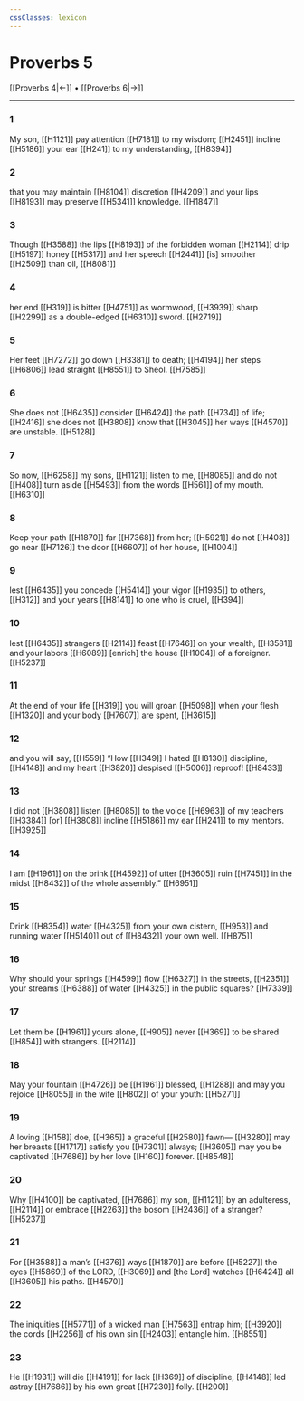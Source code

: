 ```yaml
---
cssClasses: lexicon
---
```


# Proverbs 5

[[Proverbs 4|←]] • [[Proverbs 6|→]]

---

### 1
My son, [[H1121]] pay attention [[H7181]] to my wisdom; [[H2451]] incline [[H5186]] your ear [[H241]] to my understanding, [[H8394]]

### 2
that you may maintain [[H8104]] discretion [[H4209]] and your lips [[H8193]] may preserve [[H5341]] knowledge. [[H1847]]

### 3
Though [[H3588]] the lips [[H8193]] of the forbidden woman [[H2114]] drip [[H5197]] honey [[H5317]] and her speech [[H2441]] [is] smoother [[H2509]] than oil, [[H8081]]

### 4
her end [[H319]] is bitter [[H4751]] as wormwood, [[H3939]] sharp [[H2299]] as a double-edged [[H6310]] sword. [[H2719]]

### 5
Her feet [[H7272]] go down [[H3381]] to death; [[H4194]] her steps [[H6806]] lead straight [[H8551]] to Sheol. [[H7585]]

### 6
She does not [[H6435]] consider [[H6424]] the path [[H734]] of life; [[H2416]] she does not [[H3808]] know that [[H3045]] her ways [[H4570]] are unstable. [[H5128]]

### 7
So now, [[H6258]] my sons, [[H1121]] listen to me, [[H8085]] and do not [[H408]] turn aside [[H5493]] from the words [[H561]] of my mouth. [[H6310]]

### 8
Keep your path [[H1870]] far [[H7368]] from her; [[H5921]] do not [[H408]] go near [[H7126]] the door [[H6607]] of her house, [[H1004]]

### 9
lest [[H6435]] you concede [[H5414]] your vigor [[H1935]] to others, [[H312]] and your years [[H8141]] to one who is cruel, [[H394]]

### 10
lest [[H6435]] strangers [[H2114]] feast [[H7646]] on your wealth, [[H3581]] and your labors [[H6089]] [enrich] the house [[H1004]] of a foreigner. [[H5237]]

### 11
At the end of your life [[H319]] you will groan [[H5098]] when your flesh [[H1320]] and your body [[H7607]] are spent, [[H3615]]

### 12
and you will say, [[H559]] “How [[H349]] I hated [[H8130]] discipline, [[H4148]] and my heart [[H3820]] despised [[H5006]] reproof! [[H8433]]

### 13
I did not [[H3808]] listen [[H8085]] to the voice [[H6963]] of my teachers [[H3384]] [or] [[H3808]] incline [[H5186]] my ear [[H241]] to my mentors. [[H3925]]

### 14
I am [[H1961]] on the brink [[H4592]] of utter [[H3605]] ruin [[H7451]] in the midst [[H8432]] of the whole assembly.” [[H6951]]

### 15
Drink [[H8354]] water [[H4325]] from your own cistern, [[H953]] and running water [[H5140]] out of [[H8432]] your own well. [[H875]]

### 16
Why should your springs [[H4599]] flow [[H6327]] in the streets, [[H2351]] your streams [[H6388]] of water [[H4325]] in the public squares? [[H7339]]

### 17
Let them be [[H1961]] yours  alone, [[H905]] never [[H369]] to be shared [[H854]] with strangers. [[H2114]]

### 18
May your fountain [[H4726]] be [[H1961]] blessed, [[H1288]] and may you rejoice [[H8055]] in the wife [[H802]] of your youth: [[H5271]]

### 19
A loving [[H158]] doe, [[H365]] a graceful [[H2580]] fawn— [[H3280]] may her breasts [[H1717]] satisfy you [[H7301]] always; [[H3605]] may you be captivated [[H7686]] by her love [[H160]] forever. [[H8548]]

### 20
Why [[H4100]] be captivated, [[H7686]] my son, [[H1121]] by an adulteress, [[H2114]] or embrace [[H2263]] the bosom [[H2436]] of a stranger? [[H5237]]

### 21
For [[H3588]] a man’s [[H376]] ways [[H1870]] are before [[H5227]] the eyes [[H5869]] of the LORD, [[H3069]] and [the Lord] watches [[H6424]] all [[H3605]] his paths. [[H4570]]

### 22
The iniquities [[H5771]] of a wicked man [[H7563]] entrap him; [[H3920]] the cords [[H2256]] of his own sin [[H2403]] entangle him. [[H8551]]

### 23
He [[H1931]] will die [[H4191]] for lack [[H369]] of discipline, [[H4148]] led astray [[H7686]] by his own great [[H7230]] folly. [[H200]]

